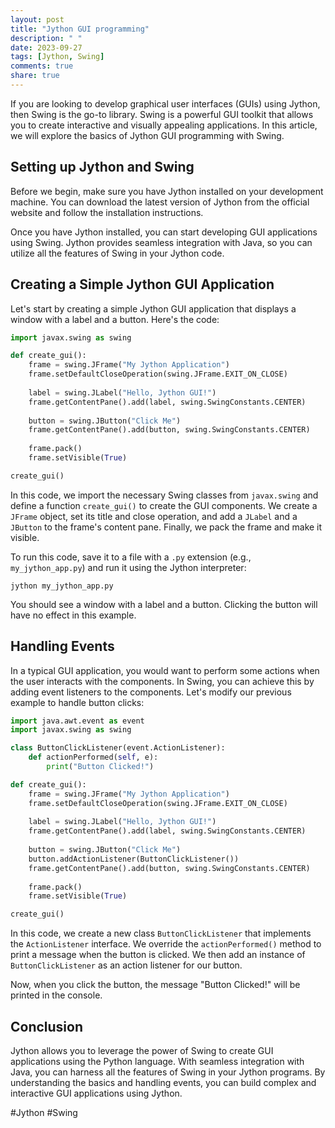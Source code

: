 ```yaml
---
layout: post
title: "Jython GUI programming"
description: " "
date: 2023-09-27
tags: [Jython, Swing]
comments: true
share: true
---
```


If you are looking to develop graphical user interfaces (GUIs) using Jython, then Swing is the go-to library. Swing is a powerful GUI toolkit that allows you to create interactive and visually appealing applications. In this article, we will explore the basics of Jython GUI programming with Swing.

## Setting up Jython and Swing

Before we begin, make sure you have Jython installed on your development machine. You can download the latest version of Jython from the official website and follow the installation instructions.

Once you have Jython installed, you can start developing GUI applications using Swing. Jython provides seamless integration with Java, so you can utilize all the features of Swing in your Jython code.

## Creating a Simple Jython GUI Application

Let's start by creating a simple Jython GUI application that displays a window with a label and a button. Here's the code:

```python
import javax.swing as swing

def create_gui():
    frame = swing.JFrame("My Jython Application")
    frame.setDefaultCloseOperation(swing.JFrame.EXIT_ON_CLOSE)
    
    label = swing.JLabel("Hello, Jython GUI!")
    frame.getContentPane().add(label, swing.SwingConstants.CENTER)
    
    button = swing.JButton("Click Me")
    frame.getContentPane().add(button, swing.SwingConstants.CENTER)
    
    frame.pack()
    frame.setVisible(True)

create_gui()
```

In this code, we import the necessary Swing classes from `javax.swing` and define a function `create_gui()` to create the GUI components. We create a `JFrame` object, set its title and close operation, and add a `JLabel` and a `JButton` to the frame's content pane. Finally, we pack the frame and make it visible.

To run this code, save it to a file with a `.py` extension (e.g., `my_jython_app.py`) and run it using the Jython interpreter:

```
jython my_jython_app.py
```

You should see a window with a label and a button. Clicking the button will have no effect in this example.

## Handling Events

In a typical GUI application, you would want to perform some actions when the user interacts with the components. In Swing, you can achieve this by adding event listeners to the components. Let's modify our previous example to handle button clicks:

```python
import java.awt.event as event
import javax.swing as swing

class ButtonClickListener(event.ActionListener):
    def actionPerformed(self, e):
        print("Button Clicked!")

def create_gui():
    frame = swing.JFrame("My Jython Application")
    frame.setDefaultCloseOperation(swing.JFrame.EXIT_ON_CLOSE)
    
    label = swing.JLabel("Hello, Jython GUI!")
    frame.getContentPane().add(label, swing.SwingConstants.CENTER)
    
    button = swing.JButton("Click Me")
    button.addActionListener(ButtonClickListener())
    frame.getContentPane().add(button, swing.SwingConstants.CENTER)
    
    frame.pack()
    frame.setVisible(True)

create_gui()
```

In this code, we create a new class `ButtonClickListener` that implements the `ActionListener` interface. We override the `actionPerformed()` method to print a message when the button is clicked. We then add an instance of `ButtonClickListener` as an action listener for our button.

Now, when you click the button, the message "Button Clicked!" will be printed in the console.

## Conclusion

Jython allows you to leverage the power of Swing to create GUI applications using the Python language. With seamless integration with Java, you can harness all the features of Swing in your Jython programs. By understanding the basics and handling events, you can build complex and interactive GUI applications using Jython.

#Jython #Swing